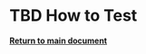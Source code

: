 # TBD How to Test 

[**Return to main document**](https://github.com/daniel-chiuratto-seabra/movieapi)